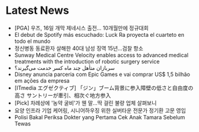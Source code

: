 # Latest News
-  [PGA] 우즈, 16일 개막 제네시스 출전... 10개월만에 정규대회
-  El debut de Spotify más escuchado: Luck Ra proyecta el cuarteto en todo el mundo
-  정신병동 동료환자 살해한 40대 남성 징역 15년…검찰 항소
-  Sunway Medical Centre Velocity enables access to advanced medical treatments with the introduction of robotic surgery service
-  سربازان متأهل‌ چند ماه کسر خدمت می‌گیرند؟
-  Disney anuncia parceria com Epic Games e vai comprar US$ 1,5 bilhão em ações da empresa
-  [ITmedia エグゼクティブ] 「ジン」ブーム背景に参入障壁の低さと自由度の高さ サントリーが牽引、相次ぐ地方参入
-  [Pick] 차례상에 '농약 굴비'가 웬 말…딱 걸린 불량 업체 살펴보니
-  요양 인프라 기업 케어링, 시니어하우징 위한 실버타운 전문가 정기환 고문 영입
-  Polisi Bakal Periksa Dokter yang Pertama Cek Anak Tamara Sebelum Tewas
